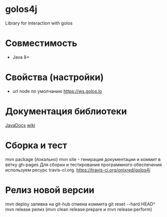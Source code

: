 # golos4j
Library for interaction with golos

# Совместимость
* Java 8+


# Свойства (настройки)
* url node по умолчанию https://ws.golos.io

# Документация библиотеки
 [JavaDocs](https://onixred.github.io/golos4j)
 [wiki](https://github.com/onixred/golos4j/wiki)

# Сборка и тест
mvn package (локально)
mvn site - генирация документации и коммит в ветку gh-pages
Для сборки и тестирования программного обеспечения используем  ресурс travis-ci.org.
https://travis-ci.org/onixred/golos4j


# Релиз новой версии
mvn deploy заливка на git-hub
отмена коммита  git reset --hard HEAD^
mvn release релиз  (mvn clean release:prepare и mvn release:perform) 

